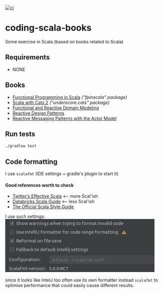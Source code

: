 [![ci](https://github.com/fedor-malyshkin/coding-scala-books/workflows/ci/badge.svg)](https://github.com/fedor-malyshkin/coding-scala-books/actions/workflows/ci.yml)

# coding-scala-books

Some exercise in Scala (based on books related to Scala)

## Requirements

* NONE

## Books

* [Functional Programming in Scala](https://www.manning.com/books/functional-programming-in-scala) _("fpinscala" package)_
* [Scala with Cats 2](https://www.scalawithcats.com/) _("underscore.cats" package)_
* [Functional and Reactive Domain Modeling]()
* [Reactive Design Patterns]()
* [Reactive Messaging Patterns with the Actor Model]()

## Run tests

```sh
./gradlew test
```

## Code formatting

I use `scalafmt` (IDE settings + gradle's plugin to start it)

#### Good references worth to check
* [Twitter’s Effective Scala](http://twitter.github.io/effectivescala/) <-- more Scal'ish
* [Databricks Scala Guide](https://github.com/databricks/scala-style-guide) <-- less Scal'ish
* [The Official Scala Style Guide](http://docs.scala-lang.org/style)

I use such settings:
![img](docs/format-settings.png)

since it looks like IntelJ too often use its own formatter instead `scalafmt` to optimise performance that could easily cause different results.
